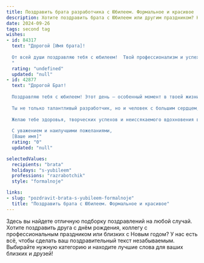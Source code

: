 ```yaml
---
title: Поздравить брата разработчика с Юбилеем. Формальное и красивое
description: Хотите поздравить брата с Юбилеем или другим праздником? Наш ИИ создаст незабываемое поздравление, а вы обязательно выделитесь среди других.  
date: 2024-09-26
tags: second tag
wishes:
- id: 84317
  text: "Дорогой [Имя брата]!
  
  От всей души поздравляю тебя с юбилеем!  Твой профессионализм и успехи в сфере разработки программного обеспечения вызывают искреннее восхищение.  Желаю тебе дальнейших творческих свершений, реализации амбициозных проектов и неизменного вдохновения в твоей работе.  Пусть каждый новый день приносит новые открытия и достижения.  Счастья, здоровья и благополучия тебе и твоей семье!
  "
  rating: "undefined"
  updated: "null"
- id: 42877
  text: "Дорогой Брат!
  
  Поздравляю тебя с юбилеем! Этот день — особенный момент в твоей жизни, который позволяет оглянуться назад, оценить достигнутое и задуматься о грядущих свершениях.
  
  Ты не только талантливый разработчик, но и человек с большим сердцем, стремящийся к совершенству в своем деле. Твоя преданность профессии и стремление к новому вдохновляют многих. Уверен, что впереди тебя ждут ещё более амбициозные проекты и захватывающие идеи, которые принесут не только успех, но и радость.
  
  Желаю тебе здоровья, творческих успехов и неиссякаемого вдохновения в каждой строке кода. Пусть каждая новая вершина открывает перед тобой новые горизонты, а рядом всегда будут верные друзья и поддержка близких.
  
  С уважением и наилучшими пожеланиями,
  [Ваше имя]"
  rating: "0"
  updated: "null"

selectedValues:
  recipients: "brata"
  holidays: "s-yubileem"
  professions: "razrabotchik"
  style: "formalnoje"

links:
- slug: "pozdravit-brata-s-yubileem-formalnoje"
  title: "Поздравить брата с Юбилеем. Формальное и красивое"
---
```


Здесь вы найдете отличную подборку поздравлений на любой случай. 
Хотите поздравить друга с днём рождения, коллегу с профессиональным праздником или близких с Новым годом? У нас есть всё, чтобы сделать ваш поздравительный текст незабываемым. Выбирайте нужную категорию и находите лучшие слова для ваших близких и друзей!
